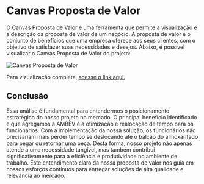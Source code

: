 # Canvas Proposta de Valor

O Canvas Proposta de Valor é uma ferramenta que permite a visualização e a descrição da proposta de valor de um negócio. A proposta de valor é o conjunto de benefícios que uma empresa oferece aos seus clientes, com o objetivo de satisfazer suas necessidades e desejos. Abaixo, é possível visualizar o Canvas Proposta de Valor do projeto:

![Canvas Proposta de Valor](../../../static/img/value-proposition-canvas.png)

Para vizualização completa, [acesse o link aqui.](https://www.figma.com/file/cYqkZlK5GqI1buDjcrRsLt/Value-Proposition-Canvas?type=whiteboard&t=NEjaLRvpBSGyTeS5-1)

## Conclusão

Essa análise é fundamental para entendermos o posicionamento estratégico do nosso projeto no mercado. O principal benefício identificado e que agregamos à AMBEV é a otimização e realocação de tempo para os funcionários. Com a implementação da nossa solução, os funcionários não precisariam mais perder tempo se deslocando até o balcão do almoxarifado para pegar ou retornar uma peça. Desta forma, nosso projeto não apenas atende a uma necessidade tangível, mas também contribui significativamente para a eficiência e produtividade no ambiente de trabalho. Este entendimento claro da nossa proposta de valor nos guia em nossos esforços contínuos para entregar soluções de alta qualidade e relevância ao mercado.
